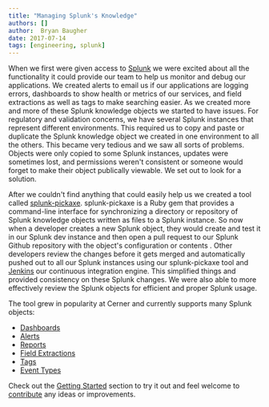 ```yaml
---
title: "Managing Splunk's Knowledge"
authors: []
author:  Bryan Baugher
date: 2017-07-14
tags: [engineering, splunk]
---
```


When we first were given access to [Splunk](https://www.splunk.com/) we were excited about all the functionality it could provide our team to help us monitor and debug our applications. We created alerts to email us if our applications are logging errors, dashboards to show health or metrics of our services, and field extractions as well as tags to make searching easier. As we created more and more of these Splunk knowledge objects we started to have issues. For regulatory and validation concerns, we have several Splunk instances that represent different environments. This required us to copy and paste or duplicate the Splunk knowledge object we created in one environment to all the others. This became very tedious and we saw all sorts of problems. Objects were only copied to some Splunk instances, updates were sometimes lost, and permissions weren't consistent or someone would forget to make their object publically viewable. We set out to look for a solution. 

After we couldn't find anything that could easily help us we created a tool called [splunk-pickaxe](https://github.com/cerner/splunk-pickaxe). splunk-pickaxe is a Ruby gem that provides a command-line interface for synchronizing a directory or repository of Splunk knowledge objects written as files to a Splunk instance. So now when a developer creates a new Splunk object, they would create and test it in our Splunk dev instance and then open a pull request to our Splunk Github repository with the object's configuration or contents . Other developers review the changes before it gets merged and automatically pushed out to all our Splunk instances using our splunk-pickaxe tool and [Jenkins](https://jenkins.io/) our continuous integration engine. This simplified things and provided consistency on these Splunk changes. We were also able to more effectively review the Splunk objects for efficient and proper Splunk usage. 

The tool grew in popularity at Cerner and currently supports many Splunk objects:

* [Dashboards](http://docs.splunk.com/Documentation/Splunk/6.6.2/Viz/Aboutthismanual)
* [Alerts](https://docs.splunk.com/Documentation/Splunk/latest/Alert/Aboutalerts)
* [Reports](https://docs.splunk.com/Documentation/Splunk/6.6.2/Report/Aboutreports)
* [Field Extractions](http://docs.splunk.com/Documentation/Splunk/6.6.2/Knowledge/ExtractfieldsinteractivelywithIFX)
* [Tags](http://docs.splunk.com/Documentation/SplunkCloud/6.6.0/Knowledge/TagandaliasfieldvaluesinSplunkWeb)
* [Event Types](http://docs.splunk.com/Documentation/Splunk/6.6.2/Knowledge/Abouteventtypes)

Check out the [Getting Started](https://github.com/cerner/splunk-pickaxe#getting-started) section to try it out and feel welcome to [contribute](https://github.com/cerner/splunk-pickaxe#contributing) any ideas or improvements.